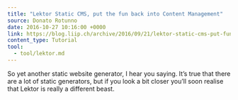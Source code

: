 ```yaml
---
title: "Lektor Static CMS, put the fun back into Content Management"
source: Donato Rotunno
date: 2016-10-27 10:16:00 +0000
link: https://blog.liip.ch/archive/2016/09/21/lektor-static-cms-put-fun-back-content-management.html
content_type: Tutorial
tool:
  - tool/lektor.md
---
```

So yet another static website generator, I hear you saying. It’s true that there are a lot of static generators, but if you look a bit closer you’ll soon realise that Lektor is really a different beast.





